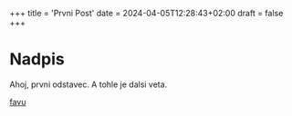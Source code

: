 +++
title = 'Prvni Post'
date = 2024-04-05T12:28:43+02:00
draft = false
+++

# Nadpis

Ahoj, prvni odstavec.
A tohle je dalsi veta.

[favu](https://favu.vut.cz)

